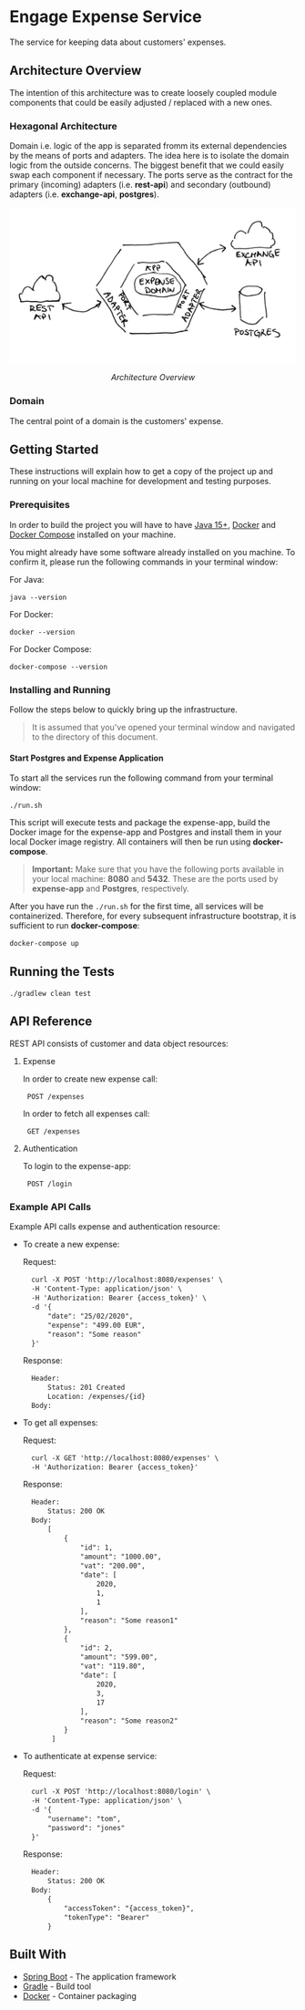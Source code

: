 # Engage Expense Service

The service for keeping data about customers' expenses.

## Architecture Overview

The intention of this architecture was to create loosely coupled module components that could be easily adjusted / replaced with a new ones.

### Hexagonal Architecture

Domain i.e. logic of the app is separated fromm its external dependencies by the means of ports and adapters. The idea here is to isolate the domain logic from the outside concerns. The biggest benefit that we could easily swap each component if necessary. The ports serve as the contract for the primary (incoming) adapters (i.e. **rest-api**) and secondary (outbound) adapters (i.e. **exchange-api**, **postgres**).

<p align="center">
  <img width="700" src="./docs/images/expense_architecture_overview.png">
<p align="center"><i>Architecture Overview</i></p>
</p>

### Domain

The central point of a domain is the customers' expense.

## Getting Started

These instructions will explain how to get a copy of the project up and running on your local machine for development and testing purposes.

### Prerequisites

In order to build the project you will have to have [Java 15+](http://www.oracle.com/technetwork/java/javase/downloads/index.html), [Docker](https://docs.docker.com/install/)
and [Docker Compose](https://docs.docker.com/compose/install/) installed on your machine.

You might already have some software already installed on you machine. To confirm it, please run the following commands
in your terminal window:

For Java:

    java --version

For Docker:

    docker --version

For Docker Compose:

    docker-compose --version 

### Installing and Running

Follow the steps below to quickly bring up the infrastructure.

> It is assumed that you've opened your terminal window and navigated to the directory of this document.

#### Start Postgres and Expense Application

To start all the services run the following command from your terminal window:

    ./run.sh

This script will execute tests and package the expense-app, build the Docker image for the expense-app and Postgres and install them
in your local Docker image registry. All containers will then be run using **docker-compose**.

> **Important:**
>Make sure that you have the following ports available in your local machine: **8080** and **5432**. These are
>the ports used by **expense-app** and **Postgres**, respectively.

After you have run the `./run.sh` for the first time, all services will be containerized. Therefore, for every subsequent infrastructure bootstrap, it is sufficient to run **docker-compose**:

    docker-compose up

## Running the Tests

    ./gradlew clean test

## API Reference

REST API consists of customer and data object resources:

1. Expense

   In order to create new expense call:

        POST /expenses

   In order to fetch all expenses call:

        GET /expenses

2. Authentication

   To login to the expense-app:

        POST /login

### Example API Calls

Example API calls expense and authentication resource:

* To create a new expense:

  Request:

        curl -X POST 'http://localhost:8080/expenses' \
        -H 'Content-Type: application/json' \
        -H 'Authorization: Bearer {access_token}' \
        -d '{
            "date": "25/02/2020",
            "expense": "499.00 EUR",
            "reason": "Some reason"
        }'

  Response:


        Header:
            Status: 201 Created
            Location: /expenses/{id}
        Body:


* To get all expenses:

  Request:

        curl -X GET 'http://localhost:8080/expenses' \
        -H 'Authorization: Bearer {access_token}'

  Response:

        Header:
            Status: 200 OK
        Body:
            [
                {
                    "id": 1,
                    "amount": "1000.00",
                    "vat": "200.00",
                    "date": [
                        2020,
                        1,
                        1
                    ],
                    "reason": "Some reason1"
                },
                {
                    "id": 2,
                    "amount": "599.00",
                    "vat": "119.80",
                    "date": [
                        2020,
                        3,
                        17
                    ],
                    "reason": "Some reason2"
                }
             ]

* To authenticate at expense service:

  Request:

        curl -X POST 'http://localhost:8080/login' \
        -H 'Content-Type: application/json' \
        -d '{
            "username": "tom",
            "password": "jones"
        }'

  Response:


        Header:
            Status: 200 OK
        Body:
            {
                "accessToken": "{access_token}",
                "tokenType": "Bearer"
            }



## Built With

* [Spring Boot](https://projects.spring.io/spring-boot/) - The application framework
* [Gradle](https://gradle.org) - Build tool
* [Docker](https://docs.docker.com/install/) - Container packaging



